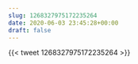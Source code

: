 ```yaml
---
slug: 1268327975172235264
date: 2020-06-03 23:45:28+00:00
draft: false
---
```


{{< tweet 1268327975172235264 >}}

